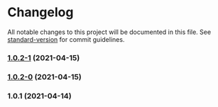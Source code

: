 # Changelog

All notable changes to this project will be documented in this file. See [standard-version](https://github.com/conventional-changelog/standard-version) for commit guidelines.

### [1.0.2-1](https://github.com/joelbrinkley/NetStreams/compare/v1.0.2-0...v1.0.2-1) (2021-04-15)

### [1.0.2-0](https://github.com/joelbrinkley/NetStreams/compare/v1.0.1...v1.0.2-0) (2021-04-15)

### 1.0.1 (2021-04-14)

